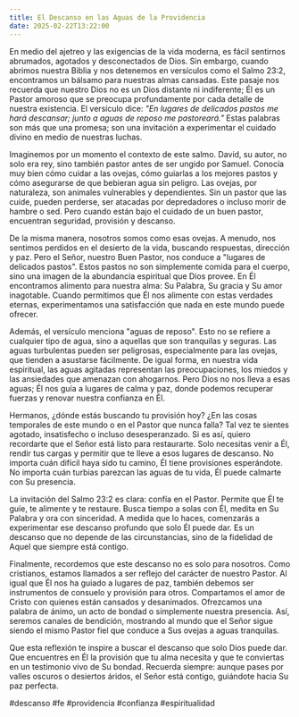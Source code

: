 ```yaml
---
title: El Descanso en las Aguas de la Providencia
date: 2025-02-22T13:22:00
---
```

En medio del ajetreo y las exigencias de la vida moderna, es fácil sentirnos abrumados, agotados y desconectados de Dios. Sin embargo, cuando abrimos nuestra Biblia y nos detenemos en versículos como el Salmo 23:2, encontramos un bálsamo para nuestras almas cansadas. Este pasaje nos recuerda que nuestro Dios no es un Dios distante ni indiferente; Él es un Pastor amoroso que se preocupa profundamente por cada detalle de nuestra existencia. El versículo dice: *"En lugares de delicados pastos me hará descansar; junto a aguas de reposo me pastoreará."* Estas palabras son más que una promesa; son una invitación a experimentar el cuidado divino en medio de nuestras luchas.

Imaginemos por un momento el contexto de este salmo. David, su autor, no solo era rey, sino también pastor antes de ser ungido por Samuel. Conocía muy bien cómo cuidar a las ovejas, cómo guiarlas a los mejores pastos y cómo asegurarse de que bebieran agua sin peligro. Las ovejas, por naturaleza, son animales vulnerables y dependientes. Sin un pastor que las cuide, pueden perderse, ser atacadas por depredadores o incluso morir de hambre o sed. Pero cuando están bajo el cuidado de un buen pastor, encuentran seguridad, provisión y descanso.

De la misma manera, nosotros somos como esas ovejas. A menudo, nos sentimos perdidos en el desierto de la vida, buscando respuestas, dirección y paz. Pero el Señor, nuestro Buen Pastor, nos conduce a "lugares de delicados pastos". Estos pastos no son simplemente comida para el cuerpo, sino una imagen de la abundancia espiritual que Dios provee. En Él encontramos alimento para nuestra alma: Su Palabra, Su gracia y Su amor inagotable. Cuando permitimos que Él nos alimente con estas verdades eternas, experimentamos una satisfacción que nada en este mundo puede ofrecer.

Además, el versículo menciona "aguas de reposo". Esto no se refiere a cualquier tipo de agua, sino a aquellas que son tranquilas y seguras. Las aguas turbulentas pueden ser peligrosas, especialmente para las ovejas, que tienden a asustarse fácilmente. De igual forma, en nuestra vida espiritual, las aguas agitadas representan las preocupaciones, los miedos y las ansiedades que amenazan con ahogarnos. Pero Dios no nos lleva a esas aguas; Él nos guía a lugares de calma y paz, donde podemos recuperar fuerzas y renovar nuestra confianza en Él.

Hermanos, ¿dónde estás buscando tu provisión hoy? ¿En las cosas temporales de este mundo o en el Pastor que nunca falla? Tal vez te sientes agotado, insatisfecho o incluso desesperanzado. Si es así, quiero recordarte que el Señor está listo para restaurarte. Solo necesitas venir a Él, rendir tus cargas y permitir que te lleve a esos lugares de descanso. No importa cuán difícil haya sido tu camino, Él tiene provisiones esperándote. No importa cuán turbias parezcan las aguas de tu vida, Él puede calmarte con Su presencia.

La invitación del Salmo 23:2 es clara: confía en el Pastor. Permite que Él te guíe, te alimente y te restaure. Busca tiempo a solas con Él, medita en Su Palabra y ora con sinceridad. A medida que lo haces, comenzarás a experimentar ese descanso profundo que solo Él puede dar. Es un descanso que no depende de las circunstancias, sino de la fidelidad de Aquel que siempre está contigo.

Finalmente, recordemos que este descanso no es solo para nosotros. Como cristianos, estamos llamados a ser reflejo del carácter de nuestro Pastor. Al igual que Él nos ha guiado a lugares de paz, también debemos ser instrumentos de consuelo y provisión para otros. Compartamos el amor de Cristo con quienes están cansados y desanimados. Ofrezcamos una palabra de ánimo, un acto de bondad o simplemente nuestra presencia. Así, seremos canales de bendición, mostrando al mundo que el Señor sigue siendo el mismo Pastor fiel que conduce a Sus ovejas a aguas tranquilas.

Que esta reflexión te inspire a buscar el descanso que solo Dios puede dar. Que encuentres en Él la provisión que tu alma necesita y que te conviertas en un testimonio vivo de Su bondad. Recuerda siempre: aunque pases por valles oscuros o desiertos áridos, el Señor está contigo, guiándote hacia Su paz perfecta.

#descanso #fe #providencia #confianza #espiritualidad
